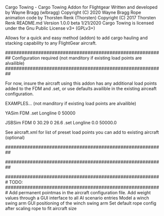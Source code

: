 Cargo Towing - Cargo Towing Addon for Flightgear
Written and developed by Wayne Bragg (wlbragg)
Copyright (C) 2020 Wayne Bragg
Rope animation code by Thorsten Renk (Thorsten)
Copyright (C) 2017 Thorsten Renk
README.md
Version 1.0.0 beta 1/21/2020
Cargo Towing is licensed under the Gnu Public License v3+ (GPLv3+)

Allows for a quick and easy method (addon) to add cargo hauling and stacking capability to any FlightGear aircraft.

##########################################################
Configuration required
(not manditory if existing load points are alvailible)
##########################################################

For now, insure the aircraft using this addon has any additional
load points added to the FDM and .set, or use defaults availible
in the existing airceaft configuration.

EXAMPLES... (not manditory if existing load points are alvailible)

YASim
FDM
<weight x="1.364" y="1.623"  z="1.753" mass-prop="/sim/weight[3]/weight-lb"/>
.set
<weight n="3">
	<name>Longline</name>
	<weight-lb>0</weight-lb>
	<max-lb>50000</max-lb>
</weight>


JSBSim
FDM
<pointmass name="Longline">
    <weight unit="LBS"> 0 </weight>
    <location name="POINTMASS" unit="IN">
        <x> 30.29 </x>
        <y>  0 </y>
        <z> 26.6 </z>
    </location>
</pointmass>
.set
<payload>
    <weight>
        <name type="string">Longline</name>
        <weight-lb alias="/fdm/jsbsim/inertia/pointmass-weight-lbs[3]"/>
        <arm-in alias="/fdm/jsbsim/inertia/pointmass-location-X-inches[0]"/>
        <min-lb type="double">0.0</min-lb>
        <max-lb type="double">50000.0</max-lb>
    </weight>
</payload>

See aircraft.xml for list of preset load points you can add to existing aircraft (optional)

##########################################################

##########################################################

#########################################################
TODO:
#########################################################
Add permanent pointmas in the aircraft configuration file. 
Add weight values through a GUI interface to all AI scenario entries
Model a winch swing arm
GUI positioning of the winch swing arm
Set default rope config after scaling rope to fit aircraft size